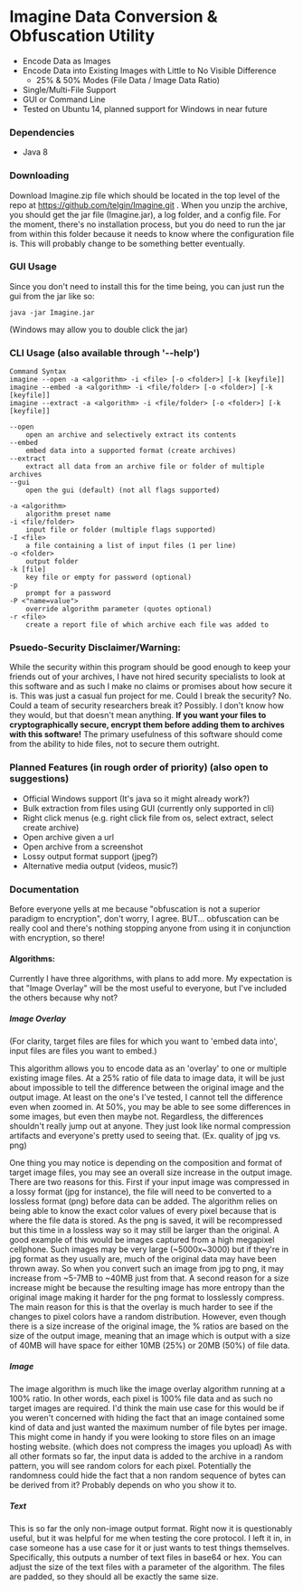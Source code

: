 # Imagine Data Conversion & Obfuscation Utility
* Encode Data as Images
* Encode Data into Existing Images with Little to No Visible Difference
  * 25% & 50% Modes (File Data / Image Data Ratio)
* Single/Multi-File Support
* GUI or Command Line
* Tested on Ubuntu 14, planned support for Windows in near future

### Dependencies
* Java 8

### Downloading
Download Imagine.zip file which should be located in the top level of the repo at https://github.com/telgin/Imagine.git . When you unzip the archive, you should get the jar file (Imagine.jar), a log folder, and a config file. For the moment, there's no installation process, but you do need to run the jar from within this folder because it needs to know where the configuration file is. This will probably change to be something better eventually.

### GUI Usage
Since you don't need to install this for the time being, you can just run the gui from the jar like so:

	java -jar Imagine.jar
	
(Windows may allow you to double click the jar)

### CLI Usage (also available through '--help')
```text
Command Syntax
imagine --open -a <algorithm> -i <file> [-o <folder>] [-k [keyfile]]
imagine --embed -a <algorithm> -i <file/folder> [-o <folder>] [-k [keyfile]]
imagine --extract -a <algorithm> -i <file/folder> [-o <folder>] [-k [keyfile]]

--open
    open an archive and selectively extract its contents
--embed
    embed data into a supported format (create archives)
--extract
    extract all data from an archive file or folder of multiple archives
--gui
    open the gui (default) (not all flags supported)

-a <algorithm>
    algorithm preset name
-i <file/folder>
    input file or folder (multiple flags supported)
-I <file>
    a file containing a list of input files (1 per line)
-o <folder>
    output folder
-k [file]
    key file or empty for password (optional)
-p
    prompt for a password
-P <"name=value">
    override algorithm parameter (quotes optional)
-r <file>
    create a report file of which archive each file was added to
```

### Psuedo-Security Disclaimer/Warning:
While the security within this program should be good enough to keep your friends out of your archives, I have not hired security specialists to look at this software and as such I make no claims or promises about how secure it is. This was just a casual fun project for me. Could I break the security? No. Could a team of security researchers break it? Possibly. I don't know how they would, but that doesn't mean anything. **If you want your files to cryptographically secure, encrypt them before adding them to archives with this software!** The primary usefulness of this software should come from the ability to hide files, not to secure them outright.

### Planned Features (in rough order of priority) (also open to suggestions)
* Official Windows support (It's java so it might already work?)
* Bulk extraction from files using GUI (currently only supported in cli)
* Right click menus (e.g. right click file from os, select extract, select create archive)
* Open archive given a url
* Open archive from a screenshot
* Lossy output format support (jpeg?)
* Alternative media output (videos, music?)

### Documentation
Before everyone yells at me because "obfuscation is not a superior paradigm to encryption", don't worry, I agree. BUT... obfuscation can be really cool and there's nothing stopping anyone from using it in conjunction with encryption, so there!

#### Algorithms:
Currently I have three algorithms, with plans to add more. My expectation is that "Image Overlay" will be the most useful to everyone, but I've included the others because why not?

##### Image Overlay

(For clarity, target files are files for which you want to 'embed data into', input files are files you want to embed.)

This algorithm allows you to encode data as an 'overlay' to one or multiple existing image files. At a 25% ratio of file data to image data, it will be just about impossible to tell the difference between the original image and the output image. At least on the one's I've tested, I cannot tell the difference even when zoomed in. At 50%, you may be able to see some differences in some images, but even then maybe not. Regardless, the differences shouldn't really jump out at anyone. They just look like normal compression artifacts and everyone's pretty used to seeing that. (Ex. quality of jpg vs. png)

One thing you may notice is depending on the composition and format of target image files, you may see an overall size increase in the output image. There are two reasons for this. First if your input image was compressed in a lossy format (jpg for instance), the file will need to be converted to a lossless format (png) before data can be added. The algorithm relies on being able to know the exact color values of every pixel because that is where the file data is stored. As the png is saved, it will be recompressed but this time in a lossless way so it may still be larger than the original. A good example of this would be images captured from a high megapixel cellphone. Such images may be very large (~5000x~3000) but if they're in jpg format as they usually are, much of the original data may have been thrown away. So when you convert such an image from jpg to png, it may increase from ~5-7MB to ~40MB just from that. A second reason for a size increase might be because the resulting image has more entropy than the original image making it harder for the png format to losslessly compress. The main reason for this is that the overlay is much harder to see if the changes to pixel colors have a random distribution. However, even though there is a size increase of the original image, the % ratios are based on the size of the output image, meaning that an image which is output with a size of 40MB will have space for either 10MB (25%) or 20MB (50%) of file data.

##### Image

The image algorithm is much like the image overlay algorithm running at a 100% ratio. In other words, each pixel is 100% file data and as such no target images are required. I'd think the main use case for this would be if you weren't concerned with hiding the fact that an image contained some kind of data and just wanted the maximum number of file bytes per image. This might come in handy if you were looking to store files on an image hosting website. (which does not compress the images you upload) As with all other formats so far, the input data is added to the archive in a random pattern, you will see random colors for each pixel. Potentially the randomness could hide the fact that a non random sequence of bytes can be derived from it? Probably depends on who you show it to.

##### Text

This is so far the only non-image output format. Right now it is questionably useful, but it was helpful for me when testing the core protocol. I left it in, in case someone has a use case for it or just wants to test things themselves. Specifically, this outputs a number of text files in base64 or hex. You can adjust the size of the text files with a parameter of the algorithm. The files are padded, so they should all be exactly the same size.

